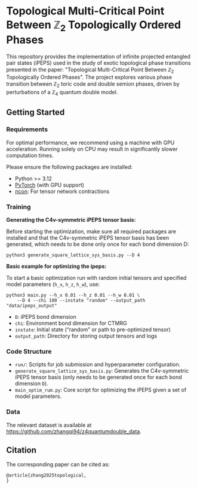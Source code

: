 # Topological Multi-Critical Point Between $\mathbb{Z}_2$ Topologically Ordered Phases

This repository provides the implementation of infinite projected entangled pair states (iPEPS) used in the study of exotic topological phase transitions presented in the paper: "Topological Multi-Critical Point Between $\mathbb{Z}_2$ Topologically Ordered Phases".
The project explores various phase transition between $\mathbb{Z}_2$ toric code and double semion phases, driven by perturbations of a $\mathbb{Z}_4$ quantum double model.

## Getting Started

### Requirements
For optimal performance, we recommend using a machine with GPU acceleration. Running solely on CPU may result in significantly slower computation times.

Please ensure the following packages are installed:
- Python >= 3.12
- [PyTorch](https://pytorch.org/get-started/locally/) (with GPU support)
- [ncon](https://github.com/mhauru/ncon): For tensor network contractions

### Training

**Generating the C4v-symmetric iPEPS tensor basis:**

Before starting the optimization, make sure all required packages are installed and that the C4v-symmetric iPEPS tensor basis has been generated, which needs to be done only once for each bond dimension D:
```
python3 generate_square_lattice_sys_basis.py --D 4
```

**Basic example for optimizing the ipeps:**

To start a basic optimization run with random initial tensors and specified model parameters (`h_x`, `h_z`, `h_w`), use:
```
python3 main.py --h_x 0.01 --h_z 0.01 --h_w 0.01 \
    --D 4 --chi 100 --instate "random" --output_path "data/ipeps_output"
```
- `D`: iPEPS bond dimension
- `chi`: Environment bond dimension for CTMRG
- `instate`: Initial state (“random” or path to pre-optimized tensor)
- `output_path`: Directory for storing output tensors and logs

### Code Structure

- `run/`: Scripts for job submission and hyperparameter configuration.
- `generate_square_lattice_sys_basis.py`: Generates the C4v-symmetric iPEPS tensor basis (only needs to be generated once for each bond dimension `D`).
- `main_optim_rum.py`: Core script for optimizing the iPEPS given a set of model parameters.

### Data
The relevant dataset is available at https://github.com/zhangqi94/z4quantumdouble_data.

## Citation

The corresponding paper can be cited as:
```
@article{zhang2025topological,
}
```

